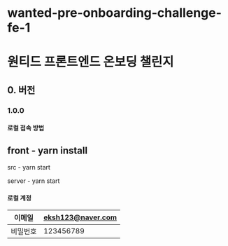 # wanted-pre-onboarding-challenge-fe-1
<h1>원티드 프론트엔드 온보딩 챌린지</h1>


## 0. 버전

### 1.0.0 

#### 로컬 접속 방법
<h2>front - yarn install </h2> 
<p>src - yarn start</p>
<p>server - yarn start</p>

#### 로컬 계정
| 이메일   | eksh123@naver.com |
| -------- | --------------- |
| 비밀번호 | 123456789   |




